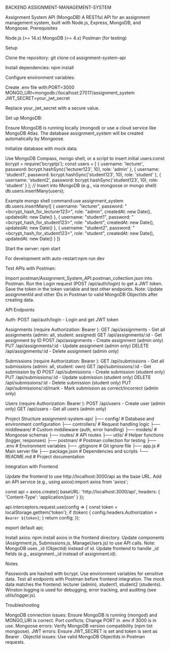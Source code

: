 BACKEND ASSIGNMENT-MANAGEMENT-SYSTEM

Assignment System API (MongoDB)
A RESTful API for an assignment management system, built with Node.js, Express, MongoDB, and Mongoose.
Prerequisites

Node.js (>= 14.x)
MongoDB (>= 4.x)
Postman (for testing)

Setup

Clone the repository:
git clone <repository-url>
cd assignment-system-api


Install dependencies:
npm install


Configure environment variables:

Create .env file with:PORT=3000
MONGO_URI=mongodb://localhost:27017/assignment_system
JWT_SECRET=your_jwt_secret


Replace your_jwt_secret with a secure value.


Set up MongoDB:

Ensure MongoDB is running locally (mongod) or use a cloud service like MongoDB Atlas.
The database assignment_system will be created automatically by Mongoose.


Initialize database with mock data:

Use MongoDB Compass, mongo shell, or a script to insert initial users:const bcrypt = require('bcryptjs');
const users = [
  { username: 'lecturer', password: bcrypt.hashSync('lecturer123', 10), role: 'admin' },
  { username: 'student1', password: bcrypt.hashSync('student123', 10), role: 'student' },
  { username: 'student2', password: bcrypt.hashSync('student123', 10), role: 'student' }
];
// Insert into MongoDB (e.g., via mongoose or mongo shell)
db.users.insertMany(users);


Example mongo shell command:use assignment_system
db.users.insertMany([
  { username: "lecturer", password: "<bcrypt_hash_for_lecturer123>", role: "admin", createdAt: new Date(), updatedAt: new Date() },
  { username: "student1", password: "<bcrypt_hash_for_student123>", role: "student", createdAt: new Date(), updatedAt: new Date() },
  { username: "student2", password: "<bcrypt_hash_for_student123>", role: "student", createdAt: new Date(), updatedAt: new Date() }
])




Start the server:
npm start


For development with auto-restart:npm run dev




Test APIs with Postman:

Import postman/Assignment_System_API.postman_collection.json into Postman.
Run the Login request (POST /api/auth/login) to get a JWT token.
Save the token in the token variable and test other endpoints.
Note: Update assignmentId and other IDs in Postman to valid MongoDB ObjectIds after creating data.



API Endpoints

Auth:
POST /api/auth/login - Login and get JWT token


Assignments (require Authorization: Bearer <token>):
GET /api/assignments - Get all assignments (admin: all, student: assigned)
GET /api/assignments/:id - Get assignment by ID
POST /api/assignments - Create assignment (admin only)
PUT /api/assignments/:id - Update assignment (admin only)
DELETE /api/assignments/:id - Delete assignment (admin only)


Submissions (require Authorization: Bearer <token>):
GET /api/submissions - Get all submissions (admin: all, student: own)
GET /api/submissions/:id - Get submission by ID
POST /api/submissions - Create submission (student only)
PUT /api/submissions/:id - Update submission (student only)
DELETE /api/submissions/:id - Delete submission (student only)
PUT /api/submissions/:id/mark - Mark submission as correct/incorrect (admin only)


Users (require Authorization: Bearer <token>):
POST /api/users - Create user (admin only)
GET /api/users - Get all users (admin only)



Project Structure
assignment-system-api/
├── config/              # Database and environment configuration
├── controllers/         # Request handling logic
├── middleware/          # Custom middleware (auth, error handling)
├── models/              # Mongoose schemas
├── routes/              # API routes
├── utils/               # Helper functions (logger, responses)
├── postman/             # Postman collection for testing
├── .env                 # Environment variables
├── .gitignore           # Git ignore file
├── app.js               # Main server file
├── package.json         # Dependencies and scripts
└── README.md            # Project documentation

Integration with Frontend

Update the frontend to use http://localhost:3000/api as the base URL.
Add an API service (e.g., using axios):import axios from 'axios';

const api = axios.create({
  baseURL: 'http://localhost:3000/api',
  headers: { 'Content-Type': 'application/json' }
});

api.interceptors.request.use(config => {
  const token = localStorage.getItem('token');
  if (token) {
    config.headers.Authorization = `Bearer ${token}`;
  }
  return config;
});

export default api;


Install axios: npm install axios in the frontend directory.
Update components (Assignment.js, Submissions.js, ManageUsers.js) to use API calls.
Note: MongoDB uses _id (ObjectId) instead of id. Update frontend to handle _id fields (e.g., assignment._id instead of assignment.id).

Notes

Passwords are hashed with bcrypt.
Use environment variables for sensitive data.
Test all endpoints with Postman before frontend integration.
The mock data matches the frontend: lecturer (admin), student1, student2 (students).
Winston logging is used for debugging, error tracking, and auditing (see utils/logger.js).

Troubleshooting

MongoDB connection issues: Ensure MongoDB is running (mongod) and MONGO_URI is correct.
Port conflicts: Change PORT in .env if 3000 is in use.
Mongoose errors: Verify MongoDB version compatibility (npm list mongoose).
JWT errors: Ensure JWT_SECRET is set and token is sent as Bearer <token>.
ObjectId issues: Use valid MongoDB ObjectIds in Postman requests.

